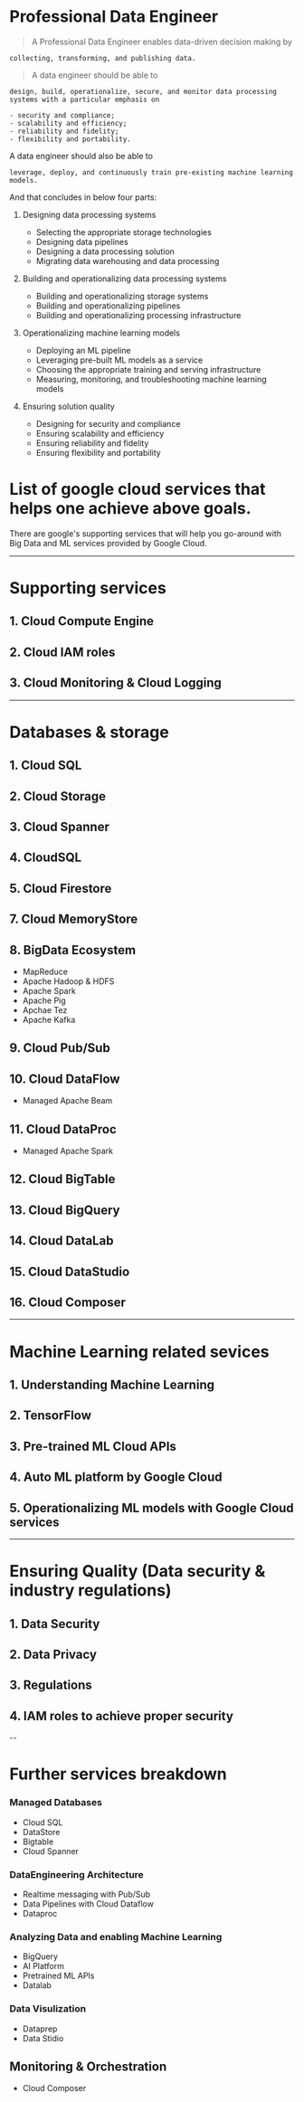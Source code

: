 # Professional Data Engineer

> A Professional Data Engineer enables data-driven decision making by

    collecting, transforming, and publishing data. 
    
> A data engineer should be able to 

    design, build, operationalize, secure, and monitor data processing systems with a particular emphasis on 
    
    - security and compliance; 
    - scalability and efficiency; 
    - reliability and fidelity; 
    - flexibility and portability. 
    
A data engineer should also be able to 

    leverage, deploy, and continuously train pre-existing machine learning models.

And that concludes in below four parts:

1. Designing data processing systems

    - Selecting the appropriate storage technologies
    - Designing data pipelines
    - Designing a data processing solution
    - Migrating data warehousing and data processing

2. Building and operationalizing data processing systems

    - Building and operationalizing storage systems
    - Building and operationalizing pipelines
    - Building and operationalizing processing infrastructure

3. Operationalizing machine learning models

    - Deploying an ML pipeline
    - Leveraging pre-built ML models as a service
    - Choosing the appropriate training and serving infrastructure
    - Measuring, monitoring, and troubleshooting machine learning models

4. Ensuring solution quality

    - Designing for security and compliance
    - Ensuring scalability and efficiency
    - Ensuring reliability and fidelity
    - Ensuring flexibility and portability


# List of google cloud services that helps one achieve above goals.

There are google's supporting services that will help you go-around with Big Data and ML services provided by Google Cloud.

---
# Supporting services

## 1. Cloud Compute Engine

## 2. Cloud IAM roles

## 3. Cloud Monitoring & Cloud Logging

---

# Databases & storage

## 1. Cloud SQL

## 2. Cloud Storage

## 3. Cloud Spanner

## 4. CloudSQL

## 5. Cloud Firestore

## 7. Cloud MemoryStore

## 8. BigData Ecosystem
- MapReduce
- Apache Hadoop & HDFS
- Apache Spark
- Apache Pig
- Apchae Tez
- Apache Kafka

## 9. Cloud Pub/Sub

## 10. Cloud DataFlow

- Managed Apache Beam

## 11. Cloud DataProc

- Managed Apache Spark

## 12. Cloud BigTable

## 13. Cloud BigQuery

## 14. Cloud DataLab

## 15. Cloud DataStudio

## 16. Cloud Composer

---
# Machine Learning related sevices

## 1. Understanding Machine Learning

## 2. TensorFlow

## 3. Pre-trained ML Cloud APIs

## 4. Auto ML platform by Google Cloud

## 5. Operationalizing ML models with Google Cloud services


---
# Ensuring Quality (Data security & industry regulations)

## 1. Data Security

## 2. Data Privacy

## 3. Regulations

## 4. IAM roles to achieve proper security


--
# Further services breakdown

### Managed Databases

- Cloud SQL
- DataStore
- Bigtable
- Cloud Spanner

### DataEngineering Architecture

- Realtime messaging with Pub/Sub
- Data Pipelines with Cloud Dataflow
- Dataproc

### Analyzing Data and enabling Machine Learning

- BigQuery
- AI Platform
- Pretrained ML APIs
- Datalab

### Data Visulization

- Dataprep
- Data Stidio

## Monitoring & Orchestration

- Cloud Composer
